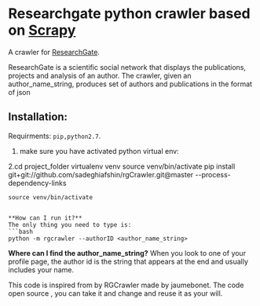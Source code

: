 Researchgate python crawler based on [Scrapy](http://Scrapy.org)
=========

A crawler for [ResearchGate](http://researchgate.net).

ResearchGate is a scientific social network that displays the publications, projects
and analysis of an author.
The crawler, given an author_name_string, produces set of authors and publications in the format of json

Installation:
---------
Requirments:
``pip,python2.7``.

1. make sure you have activated python virtual env:

2.cd project_folder
virtualenv venv
source venv/bin/activate
pip install git+git://github.com/sadeghiafshin/rgCrawler.git@master --process-dependency-links
```
source venv/bin/activate


**How can I run it?**  
The only thing you need to type is:
```bash
python -m rgcrawler --authorID <author_name_string>
```

**Where can I find the  author_name_string?**
When you look to one of your profile page, the author id is the string that
appears at the end and usually includes your name.



This code is inspired from by RGCrawler made by jaumebonet.
The code open source , you can take it and change and reuse it as your will.